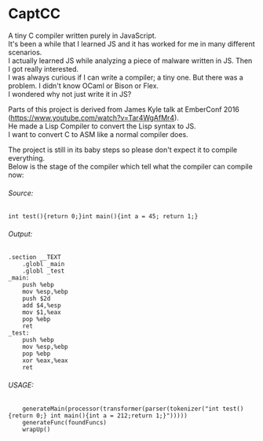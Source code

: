 # CaptCC
A tiny C compiler written purely in JavaScript.   
It's been a while that I learned JS and it has worked for me in many different scenarios.    
I actually learned JS while analyzing a piece of malware written in JS. Then I got really interested.   
I was always curious if I can write a compiler; a tiny one. But there was a problem. I didn't know OCaml or Bison or Flex.   
I wondered why not just write it in JS?   


Parts of this project is derived from James Kyle talk at EmberConf 2016 (https://www.youtube.com/watch?v=Tar4WgAfMr4).   
He made a Lisp Compiler to convert the Lisp syntax to JS.   
I want to convert C to ASM like a normal compiler does.   

The project is still in its baby steps so please don't expect it to compile everything.   
Below is the stage of the compiler which tell what the compiler can compile now:   

###### Source:   

    int test(){return 0;}int main(){int a = 45; return 1;}

###### Output:

    .section __TEXT
        .globl _main
        .globl _test
    _main:
        push %ebp
        mov %esp,%ebp
        push $2d
        add $4,%esp
        mov $1,%eax
        pop %ebp
        ret
    _test:
        push %ebp
        mov %esp,%ebp
        pop %ebp
        xor %eax,%eax
        ret 
   
   

###### USAGE:   
   
        generateMain(processor(transformer(parser(tokenizer("int test(){return 0;} int main(){int a = 212;return 1;}")))))
        generateFunc(foundFuncs)
        wrapUp()  
